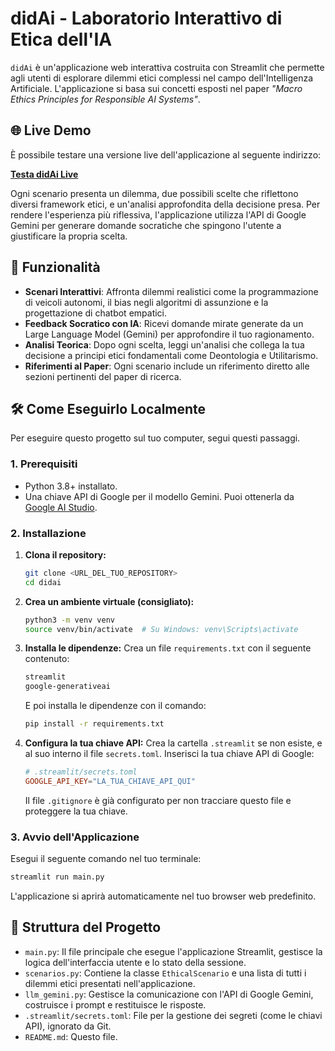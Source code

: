 # didAi - Laboratorio Interattivo di Etica dell'IA

`didAi` è un'applicazione web interattiva costruita con Streamlit che permette agli utenti di esplorare dilemmi etici complessi nel campo dell'Intelligenza Artificiale. L'applicazione si basa sui concetti esposti nel paper *"Macro Ethics Principles for Responsible AI Systems"*.

## 🌐 Live Demo

È possibile testare una versione live dell'applicazione al seguente indirizzo:

**[Testa didAi Live](https://av5aqj5yhyjyhtvs4gfply.streamlit.app)**

Ogni scenario presenta un dilemma, due possibili scelte che riflettono diversi framework etici, e un'analisi approfondita della decisione presa. Per rendere l'esperienza più riflessiva, l'applicazione utilizza l'API di Google Gemini per generare domande socratiche che spingono l'utente a giustificare la propria scelta.

## 🚀 Funzionalità

-   **Scenari Interattivi**: Affronta dilemmi realistici come la programmazione di veicoli autonomi, il bias negli algoritmi di assunzione e la progettazione di chatbot empatici.
-   **Feedback Socratico con IA**: Ricevi domande mirate generate da un Large Language Model (Gemini) per approfondire il tuo ragionamento.
-   **Analisi Teorica**: Dopo ogni scelta, leggi un'analisi che collega la tua decisione a principi etici fondamentali come Deontologia e Utilitarismo.
-   **Riferimenti al Paper**: Ogni scenario include un riferimento diretto alle sezioni pertinenti del paper di ricerca.

## 🛠️ Come Eseguirlo Localmente

Per eseguire questo progetto sul tuo computer, segui questi passaggi.

### 1. Prerequisiti

-   Python 3.8+ installato.
-   Una chiave API di Google per il modello Gemini. Puoi ottenerla da [Google AI Studio](https://aistudio.google.com/app/apikey).

### 2. Installazione

1.  **Clona il repository:**
    ```bash
    git clone <URL_DEL_TUO_REPOSITORY>
    cd didai
    ```

2.  **Crea un ambiente virtuale (consigliato):**
    ```bash
    python3 -m venv venv
    source venv/bin/activate  # Su Windows: venv\Scripts\activate
    ```

3.  **Installa le dipendenze:**
    Crea un file `requirements.txt` con il seguente contenuto:
    ```txt
    streamlit
    google-generativeai
    ```
    E poi installa le dipendenze con il comando:
    ```bash
    pip install -r requirements.txt
    ```

4.  **Configura la tua chiave API:**
    Crea la cartella `.streamlit` se non esiste, e al suo interno il file `secrets.toml`. Inserisci la tua chiave API di Google:
    ```toml
    # .streamlit/secrets.toml
    GOOGLE_API_KEY="LA_TUA_CHIAVE_API_QUI"
    ```
    Il file `.gitignore` è già configurato per non tracciare questo file e proteggere la tua chiave.

### 3. Avvio dell'Applicazione

Esegui il seguente comando nel tuo terminale:

```bash
streamlit run main.py
```

L'applicazione si aprirà automaticamente nel tuo browser web predefinito.

## 📂 Struttura del Progetto

-   `main.py`: Il file principale che esegue l'applicazione Streamlit, gestisce la logica dell'interfaccia utente e lo stato della sessione.
-   `scenarios.py`: Contiene la classe `EthicalScenario` e una lista di tutti i dilemmi etici presentati nell'applicazione.
-   `llm_gemini.py`: Gestisce la comunicazione con l'API di Google Gemini, costruisce i prompt e restituisce le risposte.
-   `.streamlit/secrets.toml`: File per la gestione dei segreti (come le chiavi API), ignorato da Git.
-   `README.md`: Questo file.
